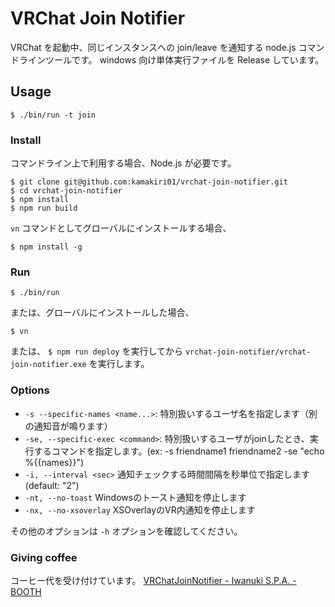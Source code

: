# VRChat Join Notifier

VRChat を起動中、同じインスタンスへの join/leave を通知する node.js コマンドラインツールです。
windows 向け単体実行ファイルを Release しています。

## Usage

```
$ ./bin/run -t join
```

### Install

コマンドライン上で利用する場合、Node.js が必要です。

```
$ git clone git@github.com:kamakiri01/vrchat-join-notifier.git
$ cd vrchat-join-notifier
$ npm install
$ npm run build
```

`vn` コマンドとしてグローバルにインストールする場合、

```
$ npm install -g
```

### Run

```
$ ./bin/run
```

または、グローバルにインストールした場合、

```
$ vn
```

または、 `$ npm run deploy` を実行してから `vrchat-join-notifier/vrchat-join-notifier.exe` を実行します。

### Options

* `-s --specific-names <name...>`:
  特別扱いするユーザ名を指定します（別の通知音が鳴ります）
* `-se, --specific-exec <command>`:
  特別扱いするユーザがjoinしたとき、実行するコマンドを指定します。(ex: -s friendname1 friendname2 -se "echo %{{names}}")
* `-i, --interval <sec>`
  通知チェックする時間間隔を秒単位で指定します (default: "2")
* `-nt, --no-toast`
  Windowsのトースト通知を停止します
* `-nx, --no-xsoverlay`
  XSOverlayのVR内通知を停止します

その他のオプションは `-h` オプションを確認してください。

### Giving coffee

コーヒー代を受け付けています。
[VRChatJoinNotifier - Iwanuki S.P.A. - BOOTH](https://iwanuki.booth.pm/items/2947584)
